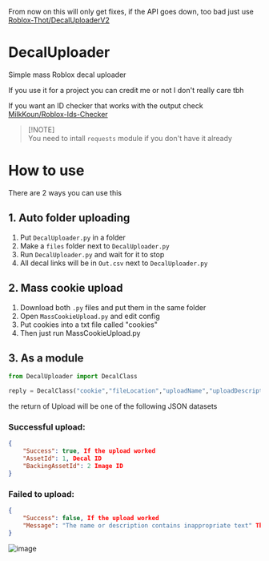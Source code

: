 From now on this will only get fixes, if the API goes down, too bad just use [Roblox-Thot/DecalUploaderV2](https://github.com/Roblox-Thot/DecalUploaderV2)

# DecalUploader
Simple mass Roblox decal uploader

If you use it for a project you can credit me or not I don't really care tbh

If you want an ID checker that works with the output check [MilkKoun/Roblox-Ids-Checker](https://github.com/MilkKoun/Roblox-Ids-Checker)

> [!NOTE]\
> You need to intall `requests` module if you don't have it already

# How to use
There are 2 ways you can use this
## 1. Auto folder uploading
1. Put `DecalUploader.py` in a folder
2. Make a `files` folder next to `DecalUploader.py`
3. Run `DecalUploader.py` and wait for it to stop
4. All decal links will be in `Out.csv` next to `DecalUploader.py`
## 2. Mass cookie upload
1. Download both `.py` files and put them in the same folder
2. Open `MassCookieUpload.py` and edit config
3. Put cookies into a txt file called "cookies"
4. Then just run MassCookieUpload.py
## 3. As a module
```python
from DecalUploader import DecalClass

reply = DecalClass("cookie","fileLocation","uploadName","uploadDescription").upload()
```
the return of Upload will be one of the following JSON datasets

### Successful upload:
```json
{
    "Success": true, If the upload worked
    "AssetId": 1, Decal ID
    "BackingAssetId": 2 Image ID
}
```

### Failed to upload:
```json
{
    "Success": false, If the upload worked
    "Message": "The name or description contains inappropriate text" The reason why it failed
}
```

![image](https://github.com/Roblox-Thot/DecalUploader/assets/67937010/06943b8d-fd15-4cea-9311-a824fe3ca897)
